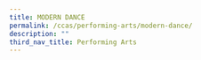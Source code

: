 ```yaml
---
title: MODERN DANCE
permalink: /ccas/performing-arts/modern-dance/
description: ""
third_nav_title: Performing Arts
---
```

